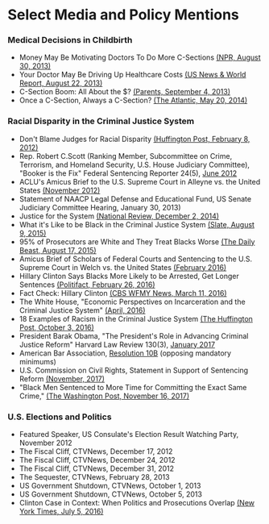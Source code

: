 # Select Media and Policy Mentions

### Medical Decisions in Childbirth
- Money May Be Motivating Doctors To Do More C-Sections [(NPR, August 30, 2013)](http://www.npr.org/sections/health-shots/2013/08/30/216479305/money-may-be-motivating-doctors-to-do-more-c-sections)
- Your Doctor May Be Driving Up Healthcare Costs [(US News & World Report, August 22, 2013)](http://www.usnews.com/opinion/blogs/economic-intelligence/2013/08/22/how-financial-incentives-for-doctors-drive-up-health-care-costs)
-	C-Section Boom: All About the $? [(Parents, September 4, 2013)](http://www.parents.com/blogs/everything-pregnancy/2013/09/04/must-read/cesarean-section-birth-monetary-incentive/)
-	Once a C-Section, Always a C-Section? [(The Atlantic, May 20, 2014)](http://www.theatlantic.com/health/archive/2014/05/once-a-c-section-always-a-c-section/362088/)

### Racial Disparity in the Criminal Justice System

-	Don't Blame Judges for Racial Disparity [(Huffington Post, February 8, 2012)](http://www.huffingtonpost.com/julie-stewart/dont-blame-judges-for-rac_b_1260907.html)
-	Rep. Robert C.Scott (Ranking Member, Subcommittee on Crime, Terrorism, and Homeland Security, U.S. House Judiciary Committee), "Booker is the Fix" Federal Sentencing Reporter 24(5), [June 2012](https://www.jstor.org/stable/10.1525/fsr.2012.24.5.340)
-	ACLU's Amicus Brief to the U.S. Supreme Court in Alleyne vs. the United States [(November 2012)](https://www.aclu.org/legal-document/alleyne-v-united-states-amicus-brief)
-	Statement of NAACP Legal Defense and Educational Fund, US Senate Judiciary Committee Hearing, January 30, 2013)
-	Justice for the System [(National Review, December 2, 2014)](http://www.nationalreview.com/article/393741/justice-system-ian-tuttle)
-	What it's Like to be Black in the Criminal Justice System [(Slate, August 9, 2015)](http://www.slate.com/articles/news_and_politics/crime/2015/08/racial_disparities_in_the_criminal_justice_system_eight_charts_illustrating.html)
-	95% of Prosecutors are White and They Treat Blacks Worse [(The Daily Beast, August 17, 2015)](http://www.thedailybeast.com/articles/2015/08/17/95-of-prosecutors-are-white-and-they-treat-blacks-worse.html)
-	Amicus Brief of Scholars of Federal Courts and Sentencing to the U.S. Supreme Court in Welch vs. the United States [(February 2016)](https://www.google.ca/url?sa=t&rct=j&q=&esrc=s&source=web&cd=8&ved=0ahUKEwjjrfyQvLLLAhVBmYMKHYdNBTAQFghMMAc&url=http%3A%2F%2Fwww.scotusblog.com%2Fwp-content%2Fuploads%2F2016%2F02%2F15-6418-tsac-Scholars-of-Federal-Courts.pdf&usg=AFQjCNH89PmAGLmqsg5dsG7m7nbtE9nYJg&sig2=VjVdRqLRiKguXRzXg4aL0w&bvm=bv.116573086,d.amc&cad=rja)
-	Hillary Clinton Says Blacks More Likely to be Arrested, Get Longer Sentences [(Politifact, February 26, 2016)](http://www.politifact.com/truth-o-meter/statements/2016/feb/26/hillary-clinton/hillary-clinton-says-blacks-more-likely-be-arreste/)
-	Fact Check: Hillary Clinton [(CBS WFMY News, March 11, 2016)](http://www.wfmynews2.com/news/local/2-wants-to-know/2wtk-fact-check-hillary-clinton-1/78161787)
-	The White House, "Economic Perspectives on Incarceration and the Criminal Justice System" [(April, 2016)](https://obamawhitehouse.archives.gov/the-press-office/2016/04/23/cea-report-economic-perspectives-incarceration-and-criminal-justice)
-	18 Examples of Racism in the Criminal Justice System [(The Huffington Post, October 3, 2016)](http://www.huffingtonpost.com/entry/18-examples-of-racism-in-criminal-legal-system_us_57f26bf0e4b095bd896a1476)
-	President Barak Obama, "The President's Role in Advancing Criminal Justice Reform" Harvard Law Review 130(3), [January 2017](http://harvardlawreview.org/2017/01/the-presidents-role-in-advancing-criminal-justice-reform/)
-	American Bar Association, [Resolution 10B](https://www.americanbar.org/content/dam/aba/administrative/crsj/committee/opposing_minimum_sentencing_10b.authcheckdam.pdf) 
(opposing mandatory minimums)
-	U.S. Commission on Civil Rights,  Statement in Support of Sentencing Reform [(November, 2017)](https://www.usccr.gov/files/press/2017/11-13-statement.pdf) 
-	"Black Men Sentenced to More Time for Committing the Exact Same Crime," [(The Washington Post, November 16, 2017)](https://www.washingtonpost.com/news/wonk/wp/2017/11/16/black-men-sentenced-to-more-time-for-committing-the-exact-same-crime-as-a-white-person-study-finds/?utm_term=.6e04f96db735)

### U.S. Elections and Politics
-	Featured Speaker, US Consulate's Election Result Watching Party, November 2012
-	The Fiscal Cliff, CTVNews, December 17, 2012
-	The Fiscal Cliff, CTVNews, December 24, 2012
-	The Fiscal Cliff, CTVNews, December 31, 2012
-	The Sequester, CTVNews, February 28, 2013
-	US Government Shutdown, CTVNews, October 1, 2013
-	US Government Shutdown, CTVNews, October 5, 2013
-	Clinton Case in Context: When Politics and Prosecutions Overlap [(New York Times, July 5, 2016)](http://www.nytimes.com/2016/07/06/upshot/clinton-case-in-context-when-politics-and-prosecutions-overlap.html)



